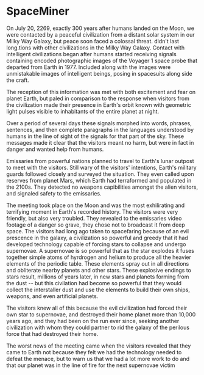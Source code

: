 # SpaceMiner

On July 20, 2269, exactly 300 years after humans landed on the Moon, we were contacted by a peaceful civilization from a distant solar system in our Milky Way Galaxy, but peace soon faced a colossal threat. didn't last long.tions with other civilizations in the Milky Way Galaxy. Contact with intelligent civilizations began after humans started receiving signals containing encoded photographic images of the Voyager 1 space probe that departed from Earth in 1977.  Included along with the images were unmistakable images of intelligent beings, posing in spacesuits along side the craft.

The reception of this information was met with both excitement and fear on planet Earth, but paled in comparison to the response when visitors from the civilization made their presence in Earth's orbit known with geometric light pulses visible to inhabitants of the entire planet at night.

Over a period of several days these signals morphed into words, phrases, sentences, and then complete paragraphs in the languages understood by humans in the line of sight of the signals for that part of the sky. These messages made it clear that the visitors meant no harm, but were in fact in danger and wanted help from humans.

Emissaries from powerful nations planned to travel to Earth's lunar outpost to meet with the visitors. Still wary of the visitors' intentions, Earth's military guards followed closely and surveyed the situation. They even called upon reserves from planet Mars, which Earth had terraformed and populated in the 2100s. They detected no weapons capibilities amongst the alien visitors, and signaled safety to the emissaries.

The meeting took place on the Moon and was the most exhilirating and terrifying moment in Earth's recorded history. The visitors were very friendly, but also very troubled. They revealed to the emissaries video footage of a danger so grave, they chose not to broadcast it from deep space. The visitors had long ago taken to spacefaring because of an evil prescence in the galaxy, a civilization so powerful and greedy that it had developed technology capable of forcing stars to collapse and undergo supernovae. A supernovae is so powerful that as the star explodes it fuses together simple atoms of hyrdrogen and helium to produce all the heavier elements of the periodic table. These elements spray out in all directions and obliterate nearby planets and other stars. These explosive endings to stars result, millions of years later, in new stars and planets forming from the dust -- but this civilation had become so powerful that they would collect the interstaller dust and use the elements to build their own ships, weapons, and even artificial planets. 

The visitors knew all of this because the evil civilization had forced their own star to supernovae, and destroyed their home planet more than 10,000 years ago, and they had been on the run ever since, seeking another civilization with whom they could partner to rid the galaxy of the perilous force that had destroyed their home.

The worst news of the meeting came when the visitors revealed that they came to Earth not because they felt we had the technology needed to defeat the menace, but to warn us that we had a lot more work to do and that our planet was in the line of fire for the next supernovae victim
